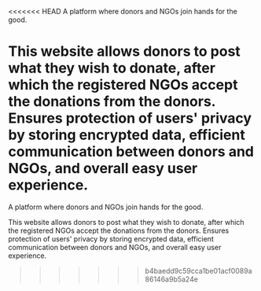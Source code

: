 <<<<<<< HEAD
A platform where donors and NGOs join hands for the good.

This website allows donors to post what they wish to donate, after which the registered NGOs accept the donations from the donors. Ensures protection of users' privacy by storing encrypted data, efficient communication between donors and NGOs, and overall easy user experience.
=======

A platform where donors and NGOs join hands for the good.

This website allows donors to post what they wish to donate, after which the registered NGOs accept the donations from the donors. Ensures protection of users' privacy by storing encrypted data, efficient communication between donors and NGOs, and overall easy user experience.

>>>>>>> b4baedd9c59cca1be01acf0089a86146a9b5a24e
